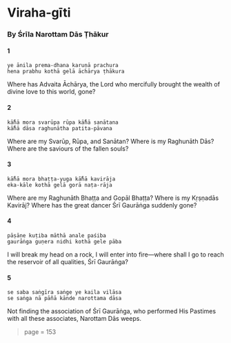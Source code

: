 # Viraha-gīti

### By Śrīla Narottam Dās Ṭhākur

#### 1

    ye ānila prema-dhana karuṇā prachura
    hena prabhu kothā gelā āchārya ṭhākura

Where has Advaita Āchārya, the Lord who mercifully brought the wealth of divine love to this world, gone?

#### 2

    kā̐hā mora svarūpa rūpa kā̐hā sanātana
    kā̐hā dāsa raghunātha patita-pāvana

Where are my Svarūp, Rūpa, and Sanātan? Where is my Raghunāth Dās? Where are the saviours of the fallen souls?

#### 3

    kā̐hā mora bhaṭṭa-yuga kā̐hā kavirāja
    eka-kāle kothā gelā gorā naṭa-rāja

Where are my Raghunāth Bhaṭṭa and Gopāl Bhaṭṭa? Where is my Kṛṣṇadās Kavirāj? Where has the great dancer Śrī Gaurāṅga suddenly gone?

#### 4

    pāṣāṇe kuṭiba māthā anale paśiba
    gaurāṅga guṇera nidhi kothā gele pāba

I will break my head on a rock, I will enter into fire—where shall I go to reach the reservoir of all qualities, Śrī Gaurāṅga?

#### 5

    se saba saṅgīra saṅge ye kaila vilāsa
    se saṅga nā pāñā kānde narottama dāsa

Not finding the association of Śrī Gaurāṅga, who performed His Pastimes with all these associates, Narottam Dās weeps.


> page = 153
